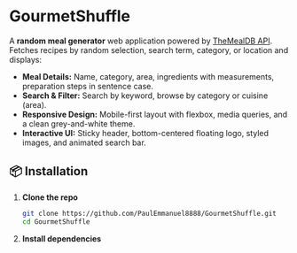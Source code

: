 # GourmetShuffle

A **random meal generator** web application powered by [TheMealDB API](https://www.themealdb.com). Fetches recipes by random selection, search term, category, or location and displays:

- **Meal Details:** Name, category, area, ingredients with measurements, preparation steps in sentence case.  
- **Search & Filter:** Search by keyword, browse by category or cuisine (area).  
- **Responsive Design:** Mobile-first layout with flexbox, media queries, and a clean grey-and-white theme.  
- **Interactive UI:** Sticky header, bottom-centered floating logo, styled images, and animated search bar.  

## 📦 Installation

1. **Clone the repo**  
   ```bash
   git clone https://github.com/PaulEmmanuel8888/GourmetShuffle.git
   cd GourmetShuffle
2. **Install dependencies**
